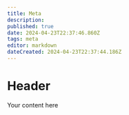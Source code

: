 ```yaml
---
title: Meta
description: 
published: true
date: 2024-04-23T22:37:46.860Z
tags: meta
editor: markdown
dateCreated: 2024-04-23T22:37:44.186Z
---
```


# Header
Your content here